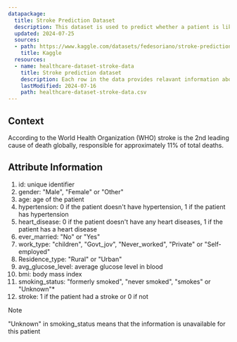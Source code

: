 ```yaml
---
datapackage:
  title: Stroke Prediction Dataset
  description: This dataset is used to predict whether a patient is likely to get stroke based on the input parameters like gender, age, various diseases, and smoking status. 
  updated: 2024-07-25
  sources: 
  - path: https://www.kaggle.com/datasets/fedesoriano/stroke-prediction-dataset
    title: Kaggle
  resources:
  - name: healthcare-dataset-stroke-data
    title: Stroke prediction dataset
    description: Each row in the data provides relavant information about the patient.
    lastModified: 2024-07-16
    path: healthcare-dataset-stroke-data.csv
---
```


## Context 

According to the World Health Organization (WHO) stroke is the 2nd leading cause of death globally, responsible for approximately 11% of total deaths.

## Attribute Information

1) id: unique identifier
2) gender: "Male", "Female" or "Other"
3) age: age of the patient
4) hypertension: 0 if the patient doesn't have hypertension, 1 if the patient has hypertension
5) heart_disease: 0 if the patient doesn't have any heart diseases, 1 if the patient has a heart disease
6) ever_married: "No" or "Yes"
7) work_type: "children", "Govt_jov", "Never_worked", "Private" or "Self-employed"
8) Residence_type: "Rural" or "Urban"
9) avg_glucose_level: average glucose level in blood
10) bmi: body mass index
11) smoking_status: "formerly smoked", "never smoked", "smokes" or "Unknown"*
12) stroke: 1 if the patient had a stroke or 0 if not

> [!note]
> "Unknown" in smoking_status means that the information is unavailable for this patient

